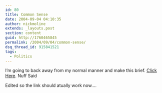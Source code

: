 ```yaml
---
id: 80
title: Common Sense
date: 2004-09-04 04:10:35
author: nickmoline
extends: _layouts.post
section: content
guid: http://1760465845
permalink: /2004/09/04/common-sense/
dsq_thread_id: 915841521
tags:
  - Politics
---
```

I&#8217;m going to back away from my normal manner and make this brief. <a target="_new" href="http://web.archive.org/web/20051103094214/http://www.thedarkcitadel.com:80/?itemid=161">Click Here</a>. Nuff Said

Edited so the link should atually work now&#8230;.
